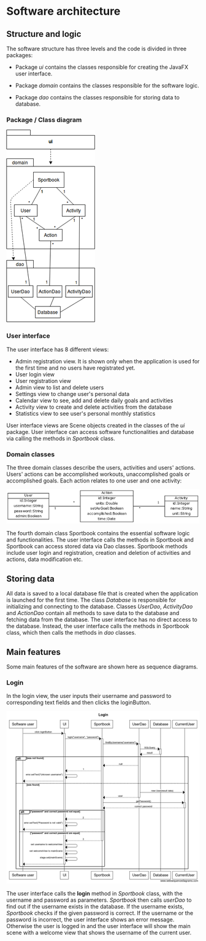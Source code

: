 # Software architecture

## Structure and logic

The software structure has three levels and the code is divided in three packages:

* Package *ui* contains the classes responsible for creating the JavaFX user interface.

* Package *domain* contains the classes responsible for the software logic.

* Package *dao* contains the classes responsible for storing data to database.

### Package / Class diagram

![diagram](https://github.com/mshroom/otm-harjoitustyo/blob/master/dokumentointi/images/diagram.png)

### User interface

The user interface has 8 different views:

- Admin registration view. It is shown only when the application is used for the first time and no users have registrated yet.
- User login view
- User registration view
- Admin view to list and delete users
- Settings view to change user's personal data
- Calendar view to see, add and delete daily goals and activities
- Activity view to create and delete activities from the database
- Statistics view to see user's personal monthly statistics

User interface views are Scene objects created in the classes of the *ui* package. User interface can access software functionalities and database via calling the methods in *Sportbook* class.

### Domain classes

The three domain classes describe the users, activities and users' actions. Users' actions can be accomplished workouts, unaccomplished goals or accomplished goals. Each action relates to one user and one activity:

![class diagram](https://github.com/mshroom/otm-harjoitustyo/blob/master/dokumentointi/images/diagram_domain_classes.png)

The fourth domain class Sportbook contains the essential software logic and functionalities. The user interface calls the methods in Sportbook and Sportbook can access stored data via Dao classes. Sportbook methods include user login and registration, creation and deletion of activities and actions, data modification etc.

## Storing data

All data is saved to a local database file that is created when the application is launched for the first time. The class *Database* is responsible for initializing and connecting to the database. Classes *UserDao*, *ActivityDao* and *ActionDao* contain all methods to save data to the database and fetching data from the database. The user interface has no direct access to the database. Instead, the user interface calls the methods in Sportbook class, which then calls the methods in *dao* classes.

## Main features

Some main features of the software are shown here as sequence diagrams.

### Login

In the login view, the user inputs their username and password to corresponding text fields and then clicks the loginButton.

![login diagram](https://github.com/mshroom/otm-harjoitustyo/blob/master/dokumentointi/images/diagram_login.png)

The user interface calls the **login** method in *Sportbook* class, with the username and password as parameters. *Sportbook* then calls *userDao* to find out if the username exists in the database. If the username exists, *Sportbook* checks if the given password is correct. If the username or the password is incorrect, the user interface shows an error message. Otherwise the user is logged in and the user interface will show the main scene with a welcome view that shows the username of the current user.
